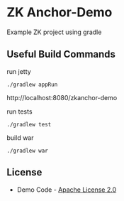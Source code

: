 # ZK Anchor-Demo

Example ZK project using gradle

## Useful Build Commands

run jetty
```
./gradlew appRun
```

http://localhost:8080/zkanchor-demo

run tests
```
./gradlew test
```

build war
```
./gradlew war
```

## License
* Demo Code - [Apache License 2.0](http://www.apache.org/licenses/LICENSE-2.0)